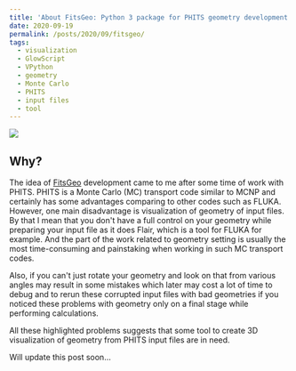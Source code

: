 ```yaml
---
title: 'About FitsGeo: Python 3 package for PHITS geometry development and visualization'
date: 2020-09-19
permalink: /posts/2020/09/fitsgeo/
tags:
  - visualization
  - GlowScript
  - VPython
  - geometry
  - Monte Carlo
  - PHITS
  - input files
  - tool
---
```


[comment]: <> (![]&#40;https://ivangordeev.com/images/fitsgeo/logo.svg "FitsGeo Logo"&#41;)

<a href="https://github.com/GordoNice/fitsgeo" rel="FitsGeo">![](https://ivangordeev.com/images/fitsgeo/logo.svg)</a>

## Why?

The idea of [FitsGeo](https://fitsgeo.readthedocs.io) development came to me
after some time of work with PHITS. PHITS is a Monte Carlo (MC) transport code
similar to MCNP and certainly has some advantages comparing to other codes such
as FLUKA. However, one main disadvantage is visualization of geometry of input
files. By that I mean that you don't have a full control on your geometry while
preparing your input file as it does Flair, which is a tool for FLUKA for example.
And the part of the work related to geometry setting is usually the most
time-consuming and painstaking when working in such MC transport codes.

Also, if you can't just rotate your geometry and look on that from various angles
may result in some mistakes which later may cost a lot of time to debug and to rerun
these corrupted input files with bad geometries if you noticed these problems
with geometry only on a final stage while performing calculations.

All these highlighted problems suggests that some tool to create 3D visualization
of geometry from PHITS input files are in need. 

Will update this post soon...
